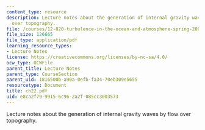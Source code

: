 ```yaml
---
content_type: resource
description: Lecture notes about the generation of internal gravity waves by flow
  over topography.
file: /courses/12-820-turbulence-in-the-ocean-and-atmosphere-spring-2007/e8ca2f7999156c962a2f085cc3003573_ch22.pdf
file_size: 126665
file_type: application/pdf
learning_resource_types:
- Lecture Notes
license: https://creativecommons.org/licenses/by-nc-sa/4.0/
ocw_type: OCWFile
parent_title: Lecture Notes
parent_type: CourseSection
parent_uid: 1816500b-a90a-0efb-fa34-70eb309e5655
resourcetype: Document
title: ch22.pdf
uid: e8ca2f79-9915-6c96-2a2f-085cc3003573
---
```

Lecture notes about the generation of internal gravity waves by flow over topography.
